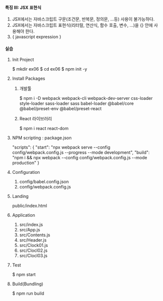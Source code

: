 #### 특징 III: JSX 표현식

1. JSX에서는 자바스크립트 구문(조건문, 반복문, 정의문, ...등) 사용이 불가능하다.
2. JSX에서는 자바스크립트 표현식(리터럴, 연산식, 함수 호출, 변수, ...)을 {} 안에 사용해야 한다.
3. { javascript expression }

#### 실습

1. Init Project

    $ mkdir ex06
    $ cd ex06
    $ npm init -y

2. Install Packages

    1. 개발툴

        $ npm i -D webpack webpack-cli webpack-dev-server css-loader style-loader sass-loader sass babel-loader @babel/core @babel/preset-env @babel/preset-react

    2. React 라이브러리

        $ npm i react react-dom

3. NPM scripting : package.json

    "scripts": {
    "start": "npx webpack serve --config config/webpack.config.js --progress --mode development",
    "build": "npm i && npx webpack --config config/webpack.config.js --mode production"
    }

4. Configuration

    1. config/babel.config.json
    2. config/webpack.config.js

5. Landing

    public/index.html

6. Application

    1. src/index.js
    2. src/App.js
    3. src/Contents.js
    4. src/Header.js
    5. src/Clock01.js
    6. src/Clocl02.js
    7. src/Clocl03.js

7. Test

    $ npm start

8. Build(Bundling)

    $ npm run build

